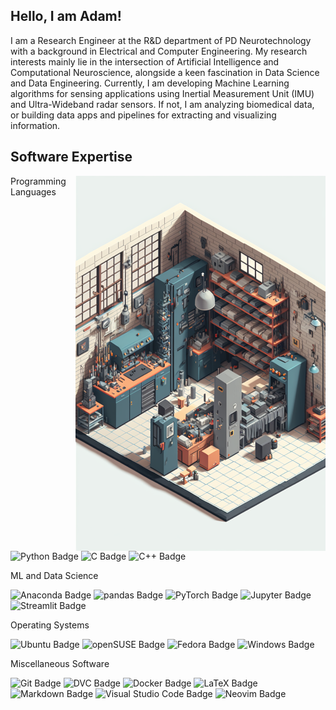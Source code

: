 ## Hello, I am Adam!

I am a Research Engineer at the R&D department of PD Neurotechnology with a background in Electrical and Computer Engineering. My research interests mainly lie in the intersection of Artificial Intelligence and Computational Neuroscience, alongside a keen fascination in Data Science and Data Engineering. Currently, I am developing Machine Learning algorithms for sensing applications using Inertial Measurement Unit (IMU) and Ultra-Wideband radar sensors. If not, I am analyzing biomedical data, or building data apps and pipelines for extracting and visualizing information.

## Software Expertise

<img align="right" width="400" src="assets/workshop.png">

Programming Languages

![Python Badge](https://img.shields.io/badge/Python-3776AB?logo=python&logoColor=fff&style=for-the-badge)
![C Badge](https://img.shields.io/badge/C-A8B9CC?logo=c&logoColor=fff&style=for-the-badge)
![C++ Badge](https://img.shields.io/badge/C++-00599C?logo=cplusplus&logoColor=fff&style=for-the-badge)

ML and Data Science

![Anaconda Badge](https://img.shields.io/badge/Anaconda-44A833?logo=anaconda&logoColor=fff&style=for-the-badge)
![pandas Badge](https://img.shields.io/badge/pandas-150458?logo=pandas&logoColor=fff&style=for-the-badge)
![PyTorch Badge](https://img.shields.io/badge/PyTorch-EE4C2C?logo=pytorch&logoColor=fff&style=for-the-badge)
![Jupyter Badge](https://img.shields.io/badge/Jupyter-F37626?logo=jupyter&logoColor=fff&style=for-the-badge)
![Streamlit Badge](https://img.shields.io/badge/Streamlit-FF4B4B?logo=streamlit&logoColor=fff&style=for-the-badge)

Operating Systems

![Ubuntu Badge](https://img.shields.io/badge/Ubuntu-E95420?logo=ubuntu&logoColor=fff&style=for-the-badge)
![openSUSE Badge](https://img.shields.io/badge/openSUSE-73BA25?logo=opensuse&logoColor=fff&style=for-the-badge)
![Fedora Badge](https://img.shields.io/badge/Fedora-3776AB?&logo=fedora&logoColor=fff&style=for-the-badge)
![Windows Badge](https://img.shields.io/badge/Windows-0078D6?logo=windows&logoColor=fff&style=for-the-badge)

Miscellaneous Software

![Git Badge](https://img.shields.io/badge/Git-F05032?logo=git&logoColor=fff&style=for-the-badge)
![DVC Badge](https://img.shields.io/badge/DVC-13ADC7?logo=dvc&logoColor=fff&style=for-the-badge)
![Docker Badge](https://img.shields.io/badge/Docker-2496ED?logo=docker&logoColor=fff&style=for-the-badge)
![LaTeX Badge](https://img.shields.io/badge/LaTeX-008080?logo=latex&logoColor=fff&style=for-the-badge)
![Markdown Badge](https://img.shields.io/badge/Markdown-000?logo=markdown&logoColor=fff&style=for-the-badge)
![Visual Studio Code Badge](https://img.shields.io/badge/Visual%20Studio%20Code-007ACC?logo=visualstudiocode&logoColor=fff&style=for-the-badge)
![Neovim Badge](https://img.shields.io/badge/Neovim-57A143?logo=neovim&logoColor=fff&style=for-the-badge)
